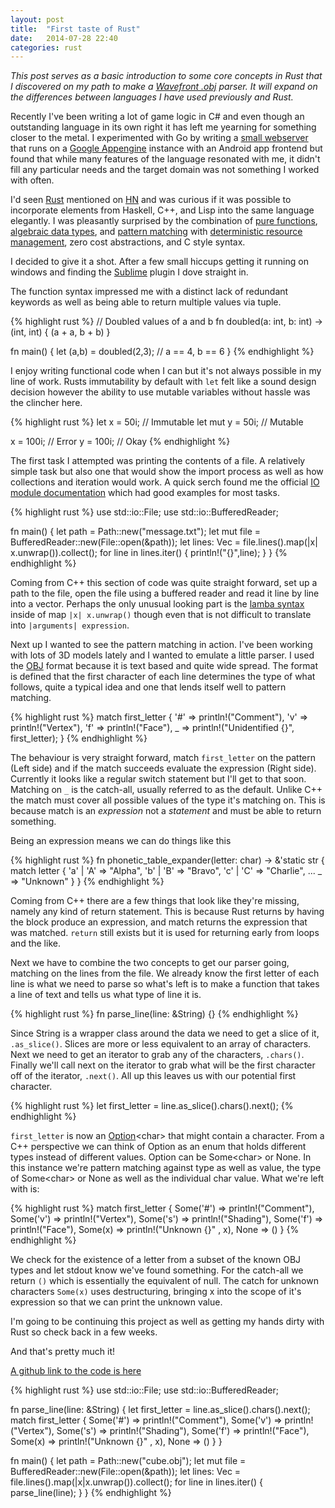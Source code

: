 ```yaml
---
layout: post
title:  "First taste of Rust"
date:   2014-07-28 22:40
categories: rust
---
```


<i>This post serves as a basic introduction to some core concepts in Rust that I discovered on my path to make a [Wavefront .obj](http://en.wikipedia.org/wiki/Wavefront_.obj_file) parser. It will expand on the differences between languages I have used previously and Rust.</i>

Recently I've been writing a lot of game logic in C# and even though an outstanding language in its own right it has left me yearning for something closer to the metal. I experimented with Go by writing a [small webserver](https://github.com/PudgePacket/GoAppengineTesting) that runs on a [Google Appengine](https://cloud.google.com/products/app-engine/) instance with an Android app frontend but found that while many features of the language resonated with me, it didn't fill any particular needs and the target domain was not something I worked with often.

I'd seen [Rust](http://www.rust-lang.org/) mentioned on [HN](https://news.ycombinator.com) and was curious if it was possible to incorporate elements from Haskell, C++, and Lisp into the same language elegantly. I was pleasantly surprised by the combination of [pure functions](https://en.wikipedia.org/wiki/Pure_function), [algebraic data types](https://en.wikipedia.org/wiki/Algebraic_data_type), and [pattern matching](https://en.wikipedia.org/wiki/Pattern_matching) with [deterministic resource management](https://en.wikipedia.org/wiki/Resource_Acquisition_Is_Initialization), zero cost abstractions, and C style syntax.

I decided to give it a shot. After a few small hiccups getting it running on windows and finding the [Sublime](https://www.sublimetext.com/) plugin I dove straight in.

The function syntax impressed me with a distinct lack of redundant keywords as well as being able to return multiple values via tuple.

{% highlight rust %}
// Doubled values of a and b
fn doubled(a: int, b: int) -> (int, int) {
    (a + a, b + b)
}

fn main() {
    let (a,b) = doubled(2,3);
    // a == 4, b == 6
}
{% endhighlight %}

I enjoy writing functional code when I can but it's not always possible in my line of work. Rusts immutability by default with `let` felt like a sound design decision however the ability to use mutable variables without hassle was the clincher here.

{% highlight rust %}
let     x = 50i; // Immutable
let mut y = 50i; // Mutable

x = 100i; // Error
y = 100i; // Okay
{% endhighlight %}

The first task I attempted was printing the contents of a file. A relatively simple task but also one that would show the import process as well as how collections and iteration would work. A quick serch found me the official [IO module documentation](http://doc.rust-lang.org/std/io/) which had good examples for most tasks.

{% highlight rust %}
use std::io::File;
use std::io::BufferedReader;

fn main() {
    let path = Path::new("message.txt");
    let mut file = BufferedReader::new(File::open(&path));
    let lines: Vec<String> = file.lines().map(|x| x.unwrap()).collect();
    for line in lines.iter() {
        println!("{}",line);
    }
}
{% endhighlight %}

Coming from C++ this section of code was quite straight forward, set up a path to the file, open the file using a buffered reader and read it line by line into a vector. Perhaps the only unusual looking part is the [lamba syntax](http://doc.rust-lang.org/rust.html#lambda-expressions) inside of map `|x| x.unwrap()` though even that is not difficult to translate into `|arguments| expression`.

Next up I wanted to see the pattern matching in action. I've been working with lots of 3D models lately and I wanted to emulate a little parser. I used the [OBJ](http://en.wikipedia.org/wiki/Wavefront_.obj_file) format because it is text based and quite wide spread. The format is defined that the first character of each line determines the type of what follows, quite a typical idea and one that lends itself well to pattern matching.

{% highlight rust %}
match first_letter {
    '#' => println!("Comment"),
    'v' => println!("Vertex"),
    'f' => println!("Face"),
    _   => println!("Unidentified {}", first_letter);
}
{% endhighlight %}

The behaviour is very straight forward, match `first_letter` on the pattern (Left side) and if the match succeeds evaluate the expression (Right side). Currently it looks like a regular switch statement but I'll get to that soon. Matching on `_` is the catch-all, usually referred to as the default. Unlike C++ the match must cover all possible values of the type it's matching on. This is because match is an <i>expression</i> not a <i>statement</i> and must be able to return something.

Being an expression means we can do things like this

{% highlight rust %}
fn phonetic_table_expander(letter: char) -> &'static str {
    match letter {
        'a' | 'A' => "Alpha", 
        'b' | 'B' => "Bravo",
        'c' | 'C' => "Charlie",
        ...
        _         => "Unknown"
    }
}
{% endhighlight %}

Coming from C++ there are a few things that look like they're missing, namely any kind of return statement. This is because Rust returns by having the block produce an expression, and match returns the expression that was matched. `return` still exists but it is used for returning early from loops and the like.

Next we have to combine the two concepts to get our parser going, matching on the lines from the file. We already know the first letter of each line is what we need to parse so what's left is to make a function that takes a line of text and tells us what type of line it is.


{% highlight rust %}
fn parse_line(line: &String) {}
{% endhighlight %}

Since String is a wrapper class around the data we need to get a slice of it, `.as_slice()`. Slices are more or less equivalent to an array of characters. Next we need to get an iterator to grab any of the characters, `.chars()`. Finally we'll call next on the iterator to grab what will be the first character off of the iterator, `.next()`. All up this leaves us with our potential first character.

{% highlight rust %}
let first_letter = line.as_slice().chars().next();
{% endhighlight %}

`first_letter` is now an [Option](http://doc.rust-lang.org/std/option/)\<char\> that might contain a character. From a C++ perspective we can think of Option as an enum that holds different types instead of different values. Option can be Some\<char\> or None. In this instance we're pattern matching against type as well as value, the type of Some\<char\> or None as well as the individual char value. What we're left with is:

{% highlight rust %}
match first_letter {
    Some('#') => println!("Comment"),
    Some('v') => println!("Vertex"),
    Some('s') => println!("Shading"),
    Some('f') => println!("Face"),
    Some(x)   => println!("Unknown {}" , x),
    None      => ()
}
{% endhighlight %}

We check for the existence of a letter from a subset of the known OBJ types and let stdout know we've found something. For the catch-all we return `()` which is essentially the equivalent of null. The catch for unknown characters `Some(x)` uses destructuring, bringing x into the scope of it's expression so that we can print the unknown value.

I'm going to be continuing this project as well as getting my hands dirty with Rust so check back in a few weeks.

And that's pretty much it! 

[A github link to the code is here](https://github.com/PudgePacket/Rusticle/tree/f851941d3853d08391fa6193af7e8db540367f71)

{% highlight rust %}
use std::io::File;
use std::io::BufferedReader;

fn parse_line(line: &String) {
    let first_letter = line.as_slice().chars().next();
    match first_letter {
        Some('#') => println!("Comment"),
        Some('v') => println!("Vertex"),
        Some('s') => println!("Shading"),
        Some('f') => println!("Face"),
        Some(x)   => println!("Unknown {}" , x),
        None      => ()
    }
}

fn main() {
    let path = Path::new("cube.obj");
    let mut file = BufferedReader::new(File::open(&path));
    let lines: Vec<String> = file.lines().map(|x|x.unwrap()).collect();
    for line in lines.iter() {
        parse_line(line);
    }
}
{% endhighlight %}